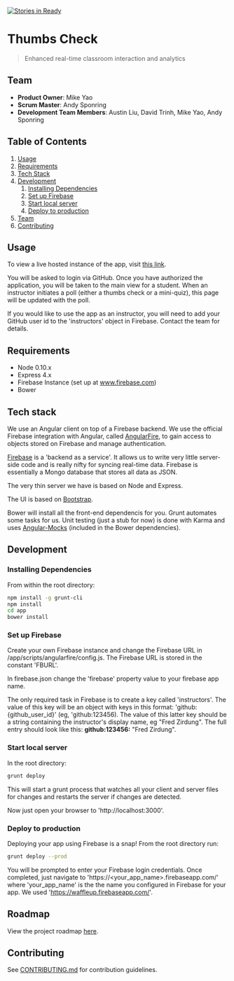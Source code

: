 [![Stories in Ready](https://badge.waffle.io/determinedWaffle/determinedWaffle.png?label=ready&title=Ready)](https://waffle.io/determinedWaffle/determinedWaffle)
# Thumbs Check

> Enhanced real-time classroom interaction and analytics

## Team

  - __Product Owner__: Mike Yao
  - __Scrum Master__: Andy Sponring
  - __Development Team Members__: Austin Liu, David Trinh, Mike Yao, Andy Sponring

## Table of Contents

1. [Usage](#Usage)
1. [Requirements](#requirements)
2. [Tech Stack](#tech-stack)
1. [Development](#development)
    1. [Installing Dependencies](#installing-dependencies)
    1. [Set up Firebase](#set-up-firebase)
    1. [Start local server](#start-local-server)
    1. [Deploy to production](#deploy-to-production)
1. [Team](#team)
1. [Contributing](#contributing)

## Usage

To view a live hosted instance of the app, visit [this link](https://waffleup.firebaseapp.com/).

You will be asked to login via GitHub. Once you have authorized the application, you will be taken to the main view for a student. When an instructor initiates a poll (either a thumbs check or a mini-quiz), this page will be updated with the poll.

If you would like to use the app as an instructor, you will need to add your GitHub user id to the 'instructors' object in Firebase. Contact the team for details.

## Requirements

- Node 0.10.x
- Express 4.x
- Firebase Instance (set up at www.firebase.com)
- Bower

## Tech stack

We use an Angular client on top of a Firebase backend. We use the official Firebase integration with Angular, called [AngularFire](https://www.firebase.com/docs/web/libraries/angular/), to gain access to objects stored on Firebase and manage authentication. 

[Firebase](https://www.firebase.com/) is a 'backend as a service'. It allows us to write very little server-side code and is really nifty for syncing real-time data. Firebase is essentially a Mongo database that stores all data as JSON.

The very thin server we have is based on Node and Express.

The UI is based on [Bootstrap](http://getbootstrap.com/).

Bower will install all the front-end dependencis for you. Grunt automates some tasks for us. Unit testing (just a stub for now) is done with Karma and uses [Angular-Mocks](https://github.com/angular/bower-angular-mocks) (included in the Bower dependencies).

## Development

### Installing Dependencies

From within the root directory:

```sh
npm install -g grunt-cli
npm install
cd app
bower install
```

### Set up Firebase

Create your own Firebase instance and change the Firebase URL in /app/scripts/angularfire/config.js. The Firebase URL is stored in the constant 'FBURL'. 

In firebase.json change the 'firebase' property value to your firebase app name.

The only required task in Firebase is to create a key called 'instructors'. The value of this key will be an object with keys in this format: 'github:{github_user_id}' (eg, 'github:123456). The value of this latter key should be a string containing the instructor's display name, eg "Fred Zirdung". The full entry should look like this: **github:123456:** "Fred Zirdung".

### Start local server

In the root directory:

```sh
grunt deploy
```

This will start a grunt process that watches all your client and server files for changes and restarts the server if changes are detected.

Now just open your browser to 'http://localhost:3000'.

### Deploy to production

Deploying your app using Firebase is a snap! From the root directory run:

```sh
grunt deploy --prod
```

You will be prompted to enter your Firebase login credentials. Once completed, just navigate to 'https://<your_app_name>.firebaseapp.com/' where 'your_app_name' is the the name you configured in Firebase for your app. We used 'https://waffleup.firebaseapp.com/'.

## Roadmap

View the project roadmap [here](https://github.com/determinedWaffle/determinedWaffle/issues).


## Contributing

See [CONTRIBUTING.md](https://github.com/determinedWaffle/determinedWaffle/blob/master/_CONTRIBUTING.md) for contribution guidelines.

